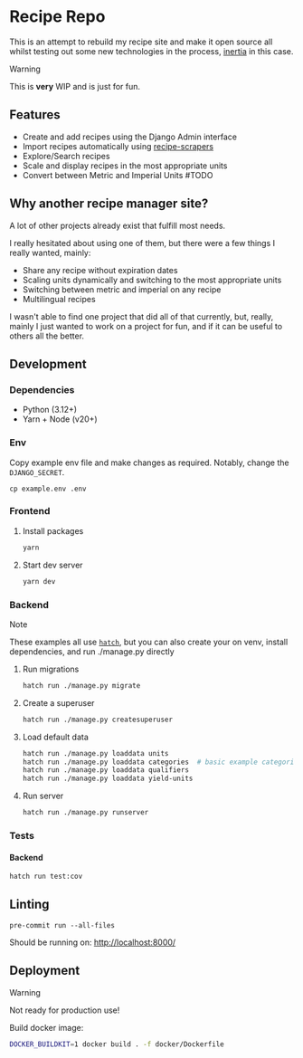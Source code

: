 # Recipe Repo

This is an attempt to rebuild my recipe site and make it open source all whilst testing out some new technologies in the process, [inertia](https://github.com/inertiajs/inertia) in this case.

> [!WARNING]
> This is **very** WIP and is just for fun.

## Features
- Create and add recipes using the Django Admin interface
- Import recipes automatically using [recipe-scrapers](https://github.com/hhursev/recipe-scrapers)
- Explore/Search recipes
- Scale and display recipes in the most appropriate units
- Convert between Metric and Imperial Units #TODO

## Why another recipe manager site?

A lot of other projects already exist that fulfill most needs.

I really hesitated about using one of them, but there were a few things I really wanted, mainly:
   - Share any recipe without expiration dates
   - Scaling units dynamically and switching to the most appropriate units
   - Switching between metric and imperial on any recipe
   - Multilingual recipes

I wasn't able to find one project that did all of that currently, but, really, mainly I just wanted to work on a project for fun, and if it can be useful to others all the better.

## Development

### Dependencies
 - Python (3.12+)
 - Yarn + Node (v20+)

### Env

Copy example env file and make changes as required.
Notably, change the `DJANGO_SECRET`.

```shell
cp example.env .env
```

### Frontend

1. Install packages
    ```bash
    yarn
    ```
2. Start dev server
    ```bash
    yarn dev
    ```

### Backend

> [!NOTE]
> These examples all use [`hatch`](https://hatch.pypa.io/latest/),
> but you can also create your on venv, install dependencies, and run ./manage.py directly

1. Run migrations
    ```bash
    hatch run ./manage.py migrate
    ```
2. Create a superuser
    ```bash
    hatch run ./manage.py createsuperuser
    ```
3. Load default data
    ```bash
    hatch run ./manage.py loaddata units
    hatch run ./manage.py loaddata categories  # basic example categories
    hatch run ./manage.py loaddata qualifiers
    hatch run ./manage.py loaddata yield-units
    ```
4. Run server
    ```bash
    hatch run ./manage.py runserver
    ```

### Tests

#### Backend

```bash
hatch run test:cov
```

## Linting

```shell
pre-commit run --all-files
```

Should be running on: <http://localhost:8000/>

## Deployment

> [!WARNING]
> Not ready for production use!

Build docker image:

```bash
DOCKER_BUILDKIT=1 docker build . -f docker/Dockerfile
```

